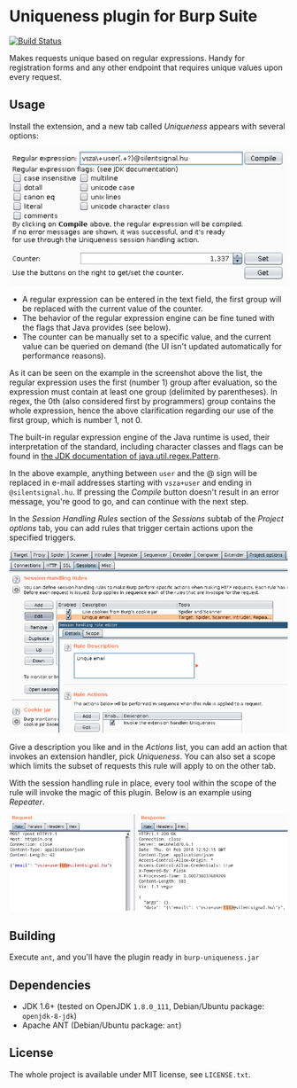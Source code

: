 Uniqueness plugin for Burp Suite
================================

[![Build Status](https://travis-ci.org/silentsignal/burp-uniqueness.svg?branch=master)](https://travis-ci.org/silentsignal/burp-uniqueness)

Makes requests unique based on regular expressions. Handy for registration
forms and any other endpoint that requires unique values upon every request.

Usage
-----

Install the extension, and a new tab called _Uniqueness_ appears with several options:

![Uniqueness tab in Burp](doc/uniqueness-tab.png)

 - A regular expression can be entered in the text field, the first group
   will be replaced with the current value of the counter.
 - The behavior of the regular expression engine can be fine tuned with the
   flags that Java provides (see below).
 - The counter can be manually set to a specific value, and the current value
   can be queried on demand (the UI isn't updated automatically for performance
   reasons).

As it can be seen on the example in the screenshot above the list, the
regular expression uses the first (number 1) group after evaluation, so the
expression must contain at least one group (delimited by parentheses).
In regex, the 0th (also considered first by programmers) group contains the
whole expression, hence the above clarification regarding our use of the
first group, which is number 1, not 0.

The built-in regular expression engine of the Java runtime is used, their
interpretation of the standard, including character classes and flags can
be found in [the JDK documentation of java.util.regex.Pattern][1].

In the above example, anything between `user` and the @ sign will be replaced
in e-mail addresses starting with `vsza+user` and ending in `@silentsignal.hu`.
If pressing the _Compile_ button doesn't result in an error message, you're good
to go, and can continue with the next step.

In the _Session Handling Rules_ section of the _Sessions_ subtab of the
_Project options_ tab, you can add rules that trigger certain actions upon
the specified triggers.

![Session handling rule with Uniqueness](doc/session-rules.png)

Give a description you like and in the _Actions_ list, you can add an action that
invokes an extension handler, pick _Uniqueness_. You can also set a scope which
limits the subset of requests this rule will apply to on the other tab.

With the session handling rule in place, every tool within the scope of the rule
will invoke the magic of this plugin. Below is an example using _Repeater_.

![Repeater being affected by Uniqueness](doc/repeater.png)

Building
--------

Execute `ant`, and you'll have the plugin ready in `burp-uniqueness.jar`

Dependencies
------------

 - JDK 1.6+ (tested on OpenJDK `1.8.0_111`, Debian/Ubuntu package: `openjdk-8-jdk`)
 - Apache ANT (Debian/Ubuntu package: `ant`)

License
-------

The whole project is available under MIT license, see `LICENSE.txt`.

  [1]: https://docs.oracle.com/javase/8/docs/api/java/util/regex/Pattern.html
